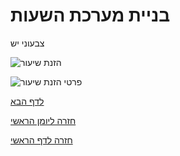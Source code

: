 
# בניית מערכת השעות
צבעוני יש

![הזנת שיעור](images/1.gif)

![פרטי הזנת שיעור](images/2.png)

[לדף הבא
](../3/README.md)

[חזרה ליומן הראשי
](../README.md)

[חזרה לדף הראשי](../../README.md)
